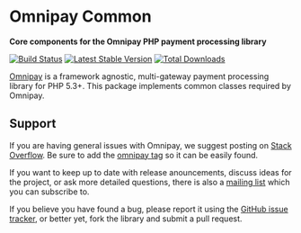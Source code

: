 # Omnipay Common

**Core components for the Omnipay PHP payment processing library**

[![Build Status](https://travis-ci.org/thephpleague/omnipay-common.png?branch=master)](https://travis-ci.org/thephpleague/omnipay-common)
[![Latest Stable Version](https://poser.pugx.org/omnipay/common/version.png)](https://packagist.org/packages/omnipay/common)
[![Total Downloads](https://poser.pugx.org/omnipay/common/d/total.png)](https://packagist.org/packages/omnipay/common)

[Omnipay](https://github.com/thephpleague/omnipay) is a framework agnostic, multi-gateway payment
processing library for PHP 5.3+. This package implements common classes required by Omnipay.

## Support

If you are having general issues with Omnipay, we suggest posting on
[Stack Overflow](http://stackoverflow.com/). Be sure to add the
[omnipay tag](http://stackoverflow.com/questions/tagged/omnipay) so it can be easily found.

If you want to keep up to date with release anouncements, discuss ideas for the project,
or ask more detailed questions, there is also a [mailing list](https://groups.google.com/forum/#!forum/omnipay) which
you can subscribe to.

If you believe you have found a bug, please report it using the [GitHub issue tracker](https://github.com/thephpleague/omnipay-common/issues),
or better yet, fork the library and submit a pull request.
 
